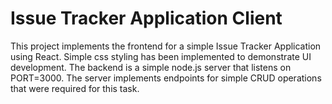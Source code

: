 # Issue Tracker Application Client 

This project implements the frontend for a simple Issue Tracker Application using React. Simple css styling has been implemented to demonstrate UI development. 
The backend is a simple node.js server that listens on PORT=3000. The server implements endpoints for simple CRUD operations that were required for this task. 
